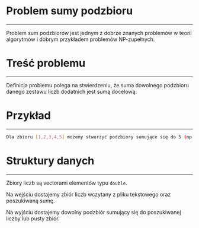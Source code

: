 # Problem sumy podzbioru
-------------

Problem sum podzbiorów jest jednym z dobrze znanych problemów w teorii algorytmów i dobrym przykładem problemów NP-zupełnych.

# Treść problemu
-------------
Definicja problemu polega na stwierdzeniu, że suma dowolnego podzbioru danego zestawu liczb dodatnich jest sumą docelową.

# Przykład
-------------

```sh
Dla zbioru [1,2,3,4,5] możemy stworzyć podzbiory sumujące się do 5 (np. [5], [2,3], [1,4])
```

# Struktury danych
-------------

Zbiory liczb są vectorami elementów typu `double`.

Na wejściu dostajemy zbiór liczb wczytany z pliku tekstowego oraz poszukiwaną sumę.

Na wyjściu dostajemy dowolny podzbiór sumujący się do poszukiwanej liczby lub pusty zbiór.

